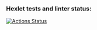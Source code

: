 ### Hexlet tests and linter status:
[![Actions Status](https://github.com/ala-yakushava/data-analytics-project-92/actions/workflows/hexlet-check.yml/badge.svg)](https://github.com/ala-yakushava/data-analytics-project-92/actions)